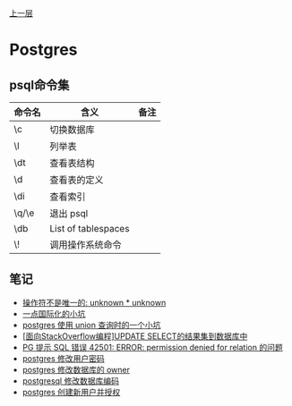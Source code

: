 
[上一层](../)

# Postgres

## psql命令集

| 命令名 | 含义 | 备注 |
| -- | -- | -- |
| \c | 切换数据库 | |
| \l | 列举表 |  |
| \dt | 查看表结构 |  |
| \d | 查看表的定义 |  |
| \di | 查看索引 |  |
| \q/\e | 退出 psql |  |
| \db | List of tablespaces |  |
| \\! | 调用操作系统命令 |  |

## 笔记

* [操作符不是唯一的: unknown * unknown](./操作符不是唯一的_unknown_unknown)
* [一点国际化的小坑](./一点国际化的小坑)
* [postgres 使用 union 查询时的一个小坑](./postgres使用union查询时的一个小坑)
* [[面向StackOverflow编程]UPDATE SELECT的结果集到数据库中](./面向StackOverflow编程_UPDATE_SELECT的结果集到数据库中)
* [PG 提示 SQL 错误 42501: ERROR: permission denied for relation 的问题](./PG提示SQL错误_52501_ERROR_permission_denied_for_relation的问题)
* [postgres 修改用户密码](./postgres修改用户密码)
* [postgres 修改数据库的 owner](./postgres修改数据库的owner)
* [postgresql 修改数据库编码](./postgresql修改数据库编码)
* [postgres 创建新用户并授权](./postgres创建新用户并授权)
